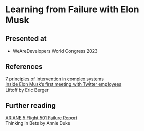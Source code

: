 # Learning from Failure with Elon Musk

## Presented at
- WeAreDevelopers World Congress 2023

## References
[7 principles of intervention in complex systems](https://thecynefin.co/7-principles-of-intervention-in-complex-systems/)  
[Inside Elon Musk’s first meeting with Twitter employees](https://www.theverge.com/2022/11/10/23452196/elon-musk-twitter-employee-meeting-q-and-a)  
Liftoff by Eric Berger  

## Further reading
[ARIANE 5 Flight 501 Failure Report](http://sunnyday.mit.edu/nasa-class/Ariane5-report.html)  
Thinking in Bets by Annie Duke  
